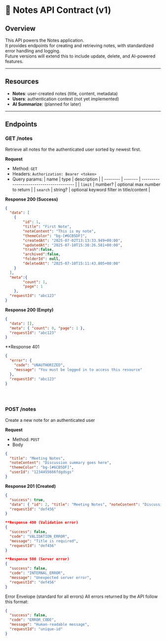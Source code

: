 # 📄 Notes API Contract (v1)

## Overview
This API powers the Notes application.  
It provides endpoints for creating and retrieving notes, with standardized error handling and logging.  
Future versions will extend this to include update, delete, and AI-powered features.

---

## Resources
- **Notes**: user-created notes (title, content, metadata)
- **Users**: authentication context (not yet implemented)
- **AI Summarize**: (planned for later)

---

## Endpoints

### GET /notes
Retrieve all notes for the authenticated user sorted by newest first.

**Request**
- Method: `GET`
- Headers: `Authorization: Bearer <token>`
- Query params: 
  | name     | type    | description                              |
| -------- | ------- | ---------------------------------------- |
| `limit`  | number? | optional max number to return            |
| `search` | string? | optional keyword filter in title/content |


**Response 200 (Success)**
```json
{
  "data": [
    { 
        "id": 1, 
        "title": "First Note", 
        "noteContent": "This is my note", 
        "themeColor": "bg-[#6CB5DF]", 
        "createdAt": "2025-07-02T13:13:33.949+00:00",
        "updatedAt": "2025-07-10T15:30:26.581+00:00",
        "trash":false,
        "archived":false,
        "folderId": null,
        "deletedAt": "2025-07-10T15:11:43.805+00:00"
    }
  ],
  "meta":{
        "count": 1,
        "page": 1
    },
  "requestId": "abc123"
}
```

**Response 200 (Empty)**
```json
{
  "data": [],
  "meta": { "count": 0, "page": 1 },
  "requestId": "abc123"
}
```

**Response 401 
```json
{
  "error": {
    "code": "UNAUTHORIZED",
    "message": "You must be logged in to access this resource"
  },
  "requestId": "abc123"
}





```

### POST /notes

Create a new note for an authenticated user

**Request**
- Method: `POST`
- Body
``` json
{
  "title": "Meeting Notes",
  "noteContent": "Discussion summary goes here",
  "themeColor": "bg-[#6CB5DF]",
  "userId": "1234455666fdgdsgs"
}
```
**Response 201 (Created)**
```json
{
  "success": true,
  "data": { "id": 2, "title": "Meeting Notes", "noteContent": "Discussion summary goes here", "themeColor":"bg-[#6CB5DF]" },
  "requestId": "def456"
}

**Response 400 (Validation error)
{
  "success": false,
  "code": "VALIDATION_ERROR",
  "message": "Title is required",
  "requestId": "def456"
}

**Response 500 (Server error)
{
  "success": false,
  "code": "INTERNAL_ERROR",
  "message": "Unexpected server error",
  "requestId": "def456"
}


```






Error Envelope (standard for all errors)
All errors returned by the API follow this format:
```json
{
  "success": false,
  "code": "ERROR_CODE",
  "message": "Human-readable message",
  "requestId": "unique-id"
}




